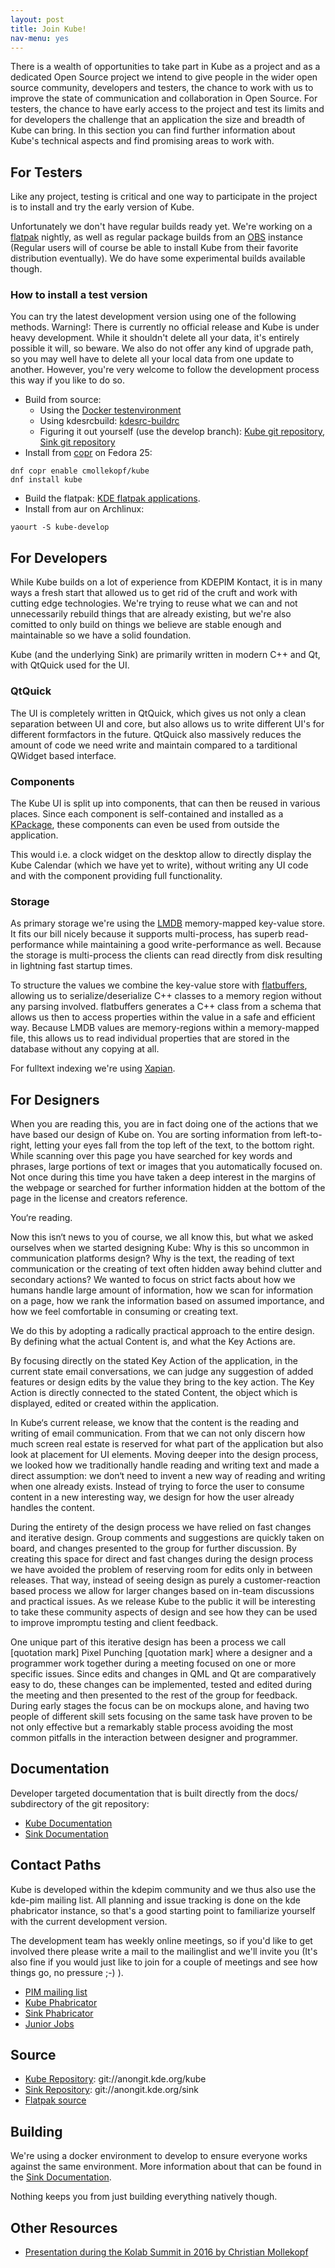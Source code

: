 ```yaml
---
layout: post
title: Join Kube!
nav-menu: yes
---
```


There is a wealth of opportunities to take part in Kube as a project and as a dedicated Open Source project we intend to give people in the wider open source community, developers and testers, the chance to work with us to improve the state of communication and collaboration in Open Source. For testers, the chance to have early access to the project and test its limits and for developers the challenge that an application the size and breadth of Kube can bring.
In this section you can find further information about Kube's technical aspects and find promising areas to work with.

## For Testers
Like any project, testing is critical and one way to participate in the project is to install and try the early version of Kube.

Unfortunately we don't have regular builds ready yet. We're working on a [flatpak](https://www.flatpak.org) nightly, as well as regular package builds from an [OBS](https://www.openbuildservice.org) instance (Regular users will of course be able to install Kube from their favorite distribution eventually). We do have some experimental builds available though.

### How to install a test version
You can try the latest development version using one of the following methods.
Warning!: There is currently no official release and Kube is under heavy development. While it shouldn't delete all your data,
it's entirely possible it will, so beware. We also do not offer any kind of upgrade path, so you may well have to delete all your local data from one update to another. However, you're very welcome to follow the development process this way if you like to do so.

* Build from source:
    * Using the [Docker testenvironment](http://kube-sink.readthedocs.io/en/latest/building/)
    * Using kdesrcbuild: [kdesrc-buildrc](https://github.com/cmollekopf/docker/blob/master/kdesrcbuild/kube/kdesrc-buildrc)
    * Figuring it out yourself (use the develop branch): [Kube git repository](git://anongit.kde.org/kube), [Sink git repository](git://anongit.kde.org/sink)
* Install from [copr](copr.fedorainfracloud.org/coprs/cmollekopf/kube/) on Fedora 25:
```
dnf copr enable cmollekopf/kube
dnf install kube
```
* Build the flatpak: [KDE flatpak applications](git@git.kde.org:flatpak-kde-applications).
* Install from aur on Archlinux:
```
yaourt -S kube-develop
```

<!--
What to test, how to report the findings. (How to create a ticket in Phabricator) - Link to Phabricator (CHECK HOW IT WORKS)
-->

## For Developers
<!--
Technical information, why its so awesome. Ways to contribute. Documentation. Conctact paths to devs.
-->
While Kube builds on a lot of experience from KDEPIM Kontact, it is in many ways a fresh start that allowed us to get rid of the cruft and work with cutting edge technologies. We're trying to reuse what we can and not unnecessarily rebuild things that are already existing, but we're also comitted to only build on things we believe are stable enough and maintainable so we have a solid foundation.

Kube (and the underlying Sink) are primarily written in modern C++ and Qt, with QtQuick used for the UI.

### QtQuick
The UI is completely written in QtQuick, which gives us not only a clean separation between UI and core, but also allows us to write different UI's for different formfactors in the future.
QtQuick also massively reduces the amount of code we need write and maintain compared to a tarditional QWidget based interface.

### Components
The Kube UI is split up into components, that can then be reused in various places. Since each component is self-contained and installed as a [KPackage](https://api.kde.org/frameworks/kpackage/html/namespaceKPackage.html), these components can even be used from outside the application.

This would i.e. a clock widget on the desktop allow to directly display the Kube Calendar (which we have yet to write), without writing any UI code and with the component providing full functionality.

### Storage
As primary storage we're using the [LMDB](https://symas.com/products/lightning-memory-mapped-database/) memory-mapped key-value store.
It fits our bill nicely because it supports multi-process, has superb read-performance while maintaining a good write-performance as well.
Because the storage is multi-process the clients can read directly from disk resulting in lightning fast startup times.

To structure the values we combine the key-value store with [flatbuffers](https://google.github.io/flatbuffers/), allowing us to serialize/deserialize C++ classes to a memory region without any parsing involved. flatbuffers generates a C++ class from a schema that allows us then to access properties within the value in a safe and efficient way. Because LMDB values are memory-regions within a memory-mapped file, this allows us to read individual properties that are stored in the database without any copying at all.

For fulltext indexing we're using [Xapian](https://xapian.org).

## For Designers

When you are reading this, you are in fact doing one of the actions that we have based our design of Kube on. You are sorting information from left-to-right, letting your eyes fall from the top left of the text, to the bottom right. 
While scanning over this page you have searched for key words and phrases, large portions of text or images that you automatically focused on. Not once during this time you have taken a deep interest in the margins of the webpage or searched for further information hidden at the bottom of the page in the license and creators reference. 

You‘re reading. 

Now this isn‘t news to you of course, we all know this, but what we asked ourselves when we started designing Kube: Why is this so uncommon in communication platforms design? Why is the text, the reading of text communication or the creating of text often hidden away behind clutter and secondary actions?
We wanted to focus on strict facts about how we humans handle large amount of information, how we scan for information on a page, how we rank the information based on assumed importance, and how we feel comfortable in consuming or creating text.

We do this by adopting a radically practical approach to the entire design. By defining what the actual Content is, and what the Key Actions are.

By focusing directly on the stated Key Action of the application, in the current state email conversations, we can judge any suggestion of added features or design edits by the value they bring to the key action. The Key Action is directly connected to the stated Content, the object which is displayed, edited or created within the application. 

In Kube‘s current release, we know that the content is the reading and writing of email communication. From that we can not only discern how much screen real estate is reserved for what part of the application but also look at placement for UI elements.
Moving deeper into the design process, we looked how we traditionally handle reading and writing text and made a direct assumption: we don‘t need to invent a new way of reading and writing when one already exists. Instead of trying to force the user to consume content in a new interesting way, we design for how the user already handles the content.

During the entirety of the design process we have relied on fast changes and iterative design. Group comments and suggestions are quickly taken on board, and changes presented to the group for further discussion. 
By creating this space for direct and fast changes during the design process we have avoided the problem of reserving room for edits only in between releases. That way, instead of seeing design as purely a customer-reaction based process we allow for larger changes based on in-team discussions and practical issues. 
As we release Kube to the public it will be interesting to take these community aspects of design and see how they can be used to improve impromptu testing and client feedback.

One unique part of this iterative design has been a process we call [quotation mark] Pixel Punching [quotation mark] where a designer and a programmer work together during a meeting focused on one or more specific issues. 
Since edits and changes in QML and Qt are comparatively easy to do, these changes can be implemented, tested and edited during the meeting and then presented to the rest of the group for feedback. 
During early stages the focus can be on mockups alone, and having two people of different skill sets focusing on the same task have proven to be not only effective but a remarkably stable process  avoiding the most common pitfalls in the interaction between designer and programmer. 

## Documentation
Developer targeted documentation that is built directly from the docs/ subdirectory of the git repository:
* [Kube Documentation](http://kube.readthedocs.io/en/latest/)
* [Sink Documentation](http://kube-sink.readthedocs.io/en/latest/)

## Contact Paths
Kube is developed within the kdepim community and we thus also use the kde-pim mailing list.
All planning and issue tracking is done on the kde phabricator instance, so that's a good starting point to familiarize yourself with the current development version.

The development team has weekly online meetings, so if you'd like to get involved there please write a mail to the mailinglist and we'll invite you (It's also fine if you would just like to join for a couple of meetings and see how things go, no pressure ;-) ).

* [PIM mailing list](kde-pim@kde.org)
* [Kube Phabricator](https://phabricator.kde.org/tag/kube/)
* [Sink Phabricator](https://phabricator.kde.org/tag/sink/)
* [Junior Jobs](https://phabricator.kde.org/project/board/173/)

## Source
* [Kube Repository](https://phabricator.kde.org/source/kube/browse/develop/): git://anongit.kde.org/kube
* [Sink Repository](https://phabricator.kde.org/source/kube/browse/develop/): git://anongit.kde.org/sink
* [Flatpak source](git://anongit.kde.org/flatpak-kde-applications)

## Building
We're using a docker environment to develop to ensure everyone works against the same environment. More information about that can be found in the [Sink Documentation](http://kube-sink.readthedocs.io/en/latest/building/).

Nothing keeps you from just building everything natively though.

## Other Resources
* [Presentation during the Kolab Summit in 2016 by Christian Mollekopf](https://www.youtube.com/watch?v=KlZWZNtEptk)
